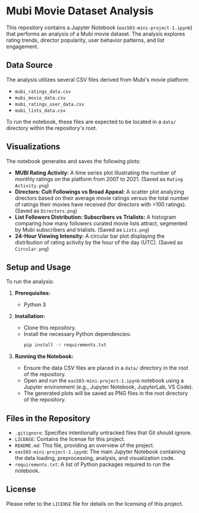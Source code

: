 # Mubi Movie Dataset Analysis

This repository contains a Jupyter Notebook (`eas503-mini-project-1.ipynb`) that performs an analysis of a Mubi movie dataset. The analysis explores rating trends, director popularity, user behavior patterns, and list engagement.

## Data Source

The analysis utilizes several CSV files derived from Mubi's movie platform:

*   `mubi_ratings_data.csv`
*   `mubi_movie_data.csv`
*   `mubi_ratings_user_data.csv`
*   `mubi_lists_data.csv`

To run the notebook, these files are expected to be located in a `data/` directory within the repository's root.

## Visualizations

The notebook generates and saves the following plots:

*   **MUBI Rating Activity:** A time series plot illustrating the number of monthly ratings on the platform from 2007 to 2021. (Saved as `Rating Activity.png`)
*   **Directors: Cult Followings vs Broad Appeal:** A scatter plot analyzing directors based on their average movie ratings versus the total number of ratings their movies have received (for directors with >100 ratings). (Saved as `Directors.png`)
*   **List Followers Distribution: Subscribers vs Trialists:** A histogram comparing how many followers curated movie lists attract, segmented by Mubi subscribers and trialists. (Saved as `Lists.png`)
*   **24-Hour Viewing Intensity:** A circular bar plot displaying the distribution of rating activity by the hour of the day (UTC). (Saved as `Circular.png`)

## Setup and Usage

To run the analysis:

1.  **Prerequisites:**
    *   Python 3

2.  **Installation:**
    *   Clone this repository.
    *   Install the necessary Python dependencies:
        ```bash
        pip install -r requirements.txt
        ```

3.  **Running the Notebook:**
    *   Ensure the data CSV files are placed in a `data/` directory in the root of the repository.
    *   Open and run the `eas503-mini-project-1.ipynb` notebook using a Jupyter environment (e.g., Jupyter Notebook, JupyterLab, VS Code).
    *   The generated plots will be saved as PNG files in the root directory of the repository.

## Files in the Repository

*   `.gitignore`: Specifies intentionally untracked files that Git should ignore.
*   `LICENSE`: Contains the license for this project.
*   `README.md`: This file, providing an overview of the project.
*   `eas503-mini-project-1.ipynb`: The main Jupyter Notebook containing the data loading, preprocessing, analysis, and visualization code.
*   `requirements.txt`: A list of Python packages required to run the notebook.

## License

Please refer to the `LICENSE` file for details on the licensing of this project.
